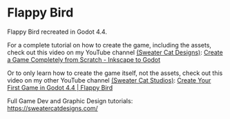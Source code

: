 # Flappy Bird

Flappy Bird recreated in Godot 4.4.

For a complete tutorial on how to create the game, including the assets, check out this video on my YouTube channel [(Sweater Cat Designs)](https://www.youtube.com/@SweaterCatDesigns): [Create a Game Completely from Scratch - Inkscape to Godot](https://youtu.be/CX7HK1F5sSM?si=MM64sV3sAfv1pypQ)

Or to only learn how to create the game itself, not the assets, check out this video on my other YouTube channel [(Sweater Cat Studios)](https://www.youtube.com/@SweaterCatStudios): [Create Your First Game in Godot 4.4 | Flappy Bird](https://youtu.be/1kPKZD9Rpf4?si=GcI2rdy7SLOKKQgE)

Full Game Dev and Graphic Design tutorials: https://sweatercatdesigns.com/
